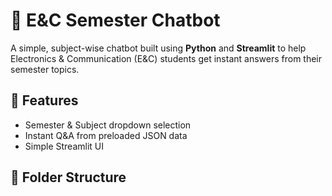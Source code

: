 # 💬 E&C Semester Chatbot

A simple, subject-wise chatbot built using **Python** and **Streamlit** to help Electronics & Communication (E&C) students get instant answers from their semester topics.

## 🚀 Features
- Semester & Subject dropdown selection
- Instant Q&A from preloaded JSON data
- Simple Streamlit UI

## 📁 Folder Structure
